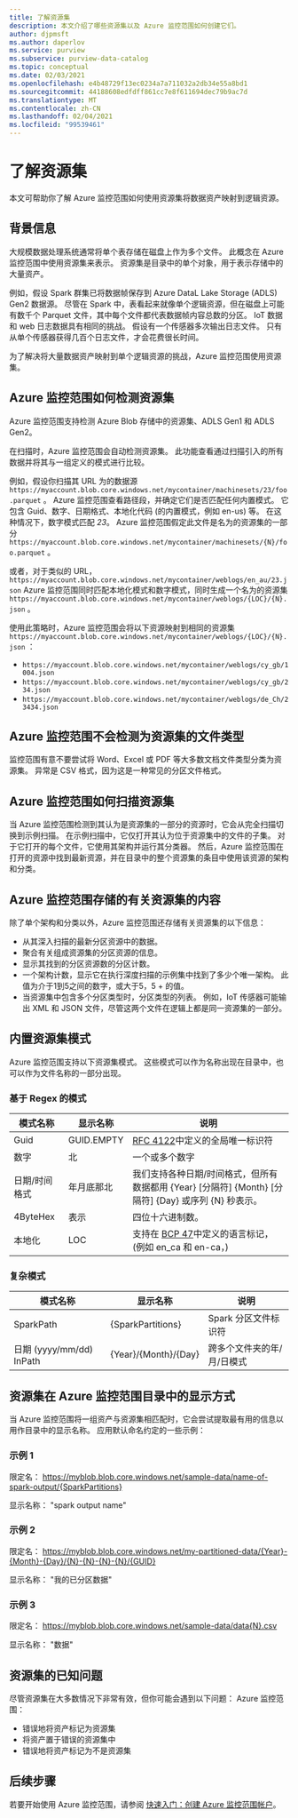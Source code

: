 ```yaml
---
title: 了解资源集
description: 本文介绍了哪些资源集以及 Azure 监控范围如何创建它们。
author: djpmsft
ms.author: daperlov
ms.service: purview
ms.subservice: purview-data-catalog
ms.topic: conceptual
ms.date: 02/03/2021
ms.openlocfilehash: e4b48729f13ec0234a7a711032a2db34e55a8bd1
ms.sourcegitcommit: 44188608edfdff861cc7e8f611694dec79b9ac7d
ms.translationtype: MT
ms.contentlocale: zh-CN
ms.lasthandoff: 02/04/2021
ms.locfileid: "99539461"
---
```

# <a name="understanding-resource-sets"></a>了解资源集

本文可帮助你了解 Azure 监控范围如何使用资源集将数据资产映射到逻辑资源。
## <a name="background-info"></a>背景信息

大规模数据处理系统通常将单个表存储在磁盘上作为多个文件。 此概念在 Azure 监控范围中使用资源集来表示。 资源集是目录中的单个对象，用于表示存储中的大量资产。

例如，假设 Spark 群集已将数据帧保存到 Azure DataL Lake Storage (ADLS) Gen2 数据源。 尽管在 Spark 中，表看起来就像单个逻辑资源，但在磁盘上可能有数千个 Parquet 文件，其中每个文件都代表数据帧内容总数的分区。 IoT 数据和 web 日志数据具有相同的挑战。 假设有一个传感器多次输出日志文件。 只有从单个传感器获得几百个日志文件，才会花费很长时间。

为了解决将大量数据资产映射到单个逻辑资源的挑战，Azure 监控范围使用资源集。

## <a name="how-azure-purview-detects-resource-sets"></a>Azure 监控范围如何检测资源集

Azure 监控范围支持检测 Azure Blob 存储中的资源集、ADLS Gen1 和 ADLS Gen2。

在扫描时，Azure 监控范围会自动检测资源集。 此功能查看通过扫描引入的所有数据并将其与一组定义的模式进行比较。

例如，假设你扫描其 URL 为的数据源 `https://myaccount.blob.core.windows.net/mycontainer/machinesets/23/foo.parquet` 。 Azure 监控范围查看路径段，并确定它们是否匹配任何内置模式。 它包含 Guid、数字、日期格式、本地化代码 (的内置模式，例如 en-us) 等。 在这种情况下，数字模式匹配 *23*。 Azure 监控范围假定此文件是名为的资源集的一部分 `https://myaccount.blob.core.windows.net/mycontainer/machinesets/{N}/foo.parquet` 。

或者，对于类似的 URL， `https://myaccount.blob.core.windows.net/mycontainer/weblogs/en_au/23.json` Azure 监控范围同时匹配本地化模式和数字模式，同时生成一个名为的资源集 `https://myaccount.blob.core.windows.net/mycontainer/weblogs/{LOC}/{N}.json` 。

使用此策略时，Azure 监控范围会将以下资源映射到相同的资源集 `https://myaccount.blob.core.windows.net/mycontainer/weblogs/{LOC}/{N}.json` ：

- `https://myaccount.blob.core.windows.net/mycontainer/weblogs/cy_gb/1004.json`
- `https://myaccount.blob.core.windows.net/mycontainer/weblogs/cy_gb/234.json`
- `https://myaccount.blob.core.windows.net/mycontainer/weblogs/de_Ch/23434.json`

## <a name="file-types-that-azure-purview-will-not-detect-as-resource-sets"></a>Azure 监控范围不会检测为资源集的文件类型

监控范围有意不要尝试将 Word、Excel 或 PDF 等大多数文档文件类型分类为资源集。 异常是 CSV 格式，因为这是一种常见的分区文件格式。

## <a name="how-azure-purview-scans-resource-sets"></a>Azure 监控范围如何扫描资源集

当 Azure 监控范围检测到其认为是资源集的一部分的资源时，它会从完全扫描切换到示例扫描。 在示例扫描中，它仅打开其认为位于资源集中的文件的子集。 对于它打开的每个文件，它使用其架构并运行其分类器。 然后，Azure 监控范围在打开的资源中找到最新资源，并在目录中的整个资源集的条目中使用该资源的架构和分类。

## <a name="what-azure-purview-stores-about-resource-sets"></a>Azure 监控范围存储的有关资源集的内容

除了单个架构和分类以外，Azure 监控范围还存储有关资源集的以下信息：

- 从其深入扫描的最新分区资源中的数据。
- 聚合有关组成资源集的分区资源的信息。
- 显示其找到的分区资源数的分区计数。
- 一个架构计数，显示它在执行深度扫描的示例集中找到了多少个唯一架构。 此值为介于1到5之间的数字，或大于5，5 + 的值。
- 当资源集中包含多个分区类型时，分区类型的列表。 例如，IoT 传感器可能输出 XML 和 JSON 文件，尽管这两个文件在逻辑上都是同一资源集的一部分。

## <a name="built-in-resource-set-patterns"></a>内置资源集模式

Azure 监控范围支持以下资源集模式。 这些模式可以作为名称出现在目录中，也可以作为文件名称的一部分出现。
### <a name="regex-based-patterns"></a>基于 Regex 的模式

| 模式名称 | 显示名称 | 说明 |
|--------------|--------------|-------------|
| Guid         | GUID.EMPTY       | [RFC 4122](https://tools.ietf.org/html/rfc4122)中定义的全局唯一标识符 |
| 数字       | 北          | 一个或多个数字 |
| 日期/时间格式 | 年月底那北     | 我们支持各种日期/时间格式，但所有数据都用 {Year} [分隔符] {Month} [分隔符] {Day} 或序列 {N} 秒表示。 |
| 4ByteHex     | 表示        | 四位十六进制数。 |
| 本地化 | LOC        | 支持在 [BCP 47](https://tools.ietf.org/html/bcp47)中定义的语言标记， (例如 en_ca 和 en-ca，)  |

### <a name="complex-patterns"></a>复杂模式

| 模式名称 | 显示名称 | 说明 |
|--------------|--------------|-------------|
| SparkPath    | {SparkPartitions} | Spark 分区文件标识符 |
| 日期 (yyyy/mm/dd) InPath  | {Year}/{Month}/{Day} | 跨多个文件夹的年/月/日模式 |


## <a name="how-resource-sets-are-displayed-in-the-azure-purview-catalog"></a>资源集在 Azure 监控范围目录中的显示方式

当 Azure 监控范围将一组资产与资源集相匹配时，它会尝试提取最有用的信息以用作目录中的显示名称。 应用默认命名约定的一些示例： 

### <a name="example-1"></a>示例 1

限定名： https://myblob.blob.core.windows.net/sample-data/name-of-spark-output/{SparkPartitions}

显示名称： "spark output name"

### <a name="example-2"></a>示例 2

限定名： https://myblob.blob.core.windows.net/my-partitioned-data/{Year}-{Month}-{Day}/{N}-{N}-{N}-{N}/{GUID}

显示名称： "我的已分区数据"

### <a name="example-3"></a>示例 3

限定名： https://myblob.blob.core.windows.net/sample-data/data{N}.csv

显示名称： "数据"

## <a name="known-issues-with-resource-sets"></a>资源集的已知问题

尽管资源集在大多数情况下非常有效，但你可能会遇到以下问题： Azure 监控范围：

- 错误地将资产标记为资源集
- 将资产置于错误的资源集中
- 错误地将资产标记为不是资源集

## <a name="next-steps"></a>后续步骤

若要开始使用 Azure 监控范围，请参阅 [快速入门：创建 Azure 监控范围帐户](create-catalog-portal.md)。
